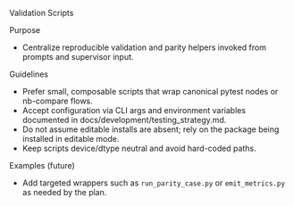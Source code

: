 Validation Scripts

Purpose
- Centralize reproducible validation and parity helpers invoked from prompts and supervisor input.

Guidelines
- Prefer small, composable scripts that wrap canonical pytest nodes or nb-compare flows.
- Accept configuration via CLI args and environment variables documented in docs/development/testing_strategy.md.
- Do not assume editable installs are absent; rely on the package being installed in editable mode.
- Keep scripts device/dtype neutral and avoid hard-coded paths.

Examples (future)
- Add targeted wrappers such as `run_parity_case.py` or `emit_metrics.py` as needed by the plan.

